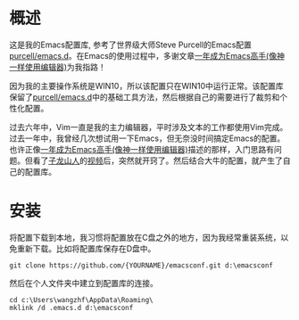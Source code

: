 # 概述

这是我的Emacs配置库, 参考了世界级大师Steve Purcell的Emacs配置[purcell/emacs.d](https://github.com/purcell/emacs.d)。在Emacs的使用过程中，多谢文章[一年成为Emacs高手(像神一样使用编辑器)](https://github.com/redguardtoo/mastering-emacs-in-one-year-guide/blob/master/guide-zh.org)为我指路！

因为我的主要操作系统是WIN10，所以该配置只在WIN10中运行正常。该配置库保留了[purcell/emacs.d](https://github.com/purcell/emacs.d)中的基础工具方法，然后根据自己的需要进行了裁剪和个性化配置。

过去六年中，Vim一直是我的主力编辑器，平时涉及文本的工作都使用Vim完成。过去一年中，我曾经几次想试用一下Emacs，但无奈没时间搞定Emacs的配置。也许正像[一年成为Emacs高手(像神一样使用编辑器)](https://github.com/redguardtoo/mastering-emacs-in-one-year-guide/blob/master/guide-zh.org)描述的那样，入门思路有问题。但看了[子龙山人](https://zilongshanren.com/)的[视频](https://zilongshanren.com/LearnEmacs/)后，突然就开窍了。然后结合大牛的配置，就产生了自己的配置库。

# 安装

将配置下载到本地，我习惯将配置放在C盘之外的地方，因为我经常重装系统，以免重新下载。比如将配置库保存在D盘中。

```
git clone https://github.com/{YOURNAME}/emacsconf.git d:\emacsconf
```

然后在个人文件夹中建立到配置库的连接。

```
cd c:\Users\wangzhf\AppData\Roaming\
mklink /d .emacs.d d:\emacsconf
```


